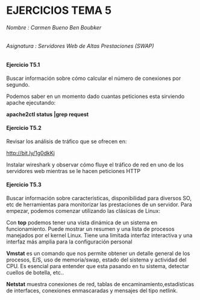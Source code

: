 
# EJERCICIOS TEMA 5

###### Nombre : Carmen Bueno Ben Boubker
###### Asignatura : Servidores Web de Altas Prestaciones (SWAP)



#### Ejercicio T5.1

Buscar información sobre cómo calcular el número de conexiones por segundo.

Podemos saber en un momento dado cuantas peticiones esta sirviendo apache ejecutando:

**apache2ctl status |grep request**



#### Ejercicio T5.2

Revisar los análisis de tráfico que se ofrecen en:

http://bit.ly/1g0dkKj

Instalar wireshark y observar cómo fluye el tráfico de red en uno de los servidores web mientras se le hacen peticiones HTTP



#### Ejercicio T5.3

Buscar información sobre características, disponibilidad para diversos SO, etc de herramientas para monitorizar las prestaciones de un servidor.
Para empezar, podemos comenzar utilizando las clásicas de Linux:

Con **top** podemos tener una vista dinámica de un sistema en funcionamiento.
Puede mostrar un resumen y una lista de procesos manejados por el kernel Linux.
Tiene una limitada interfaz interactiva y una interfaz más amplia para la configuración personal

**Vmstat** es un comando que nos permite obtener un detalle general de los procesos, E/S, uso de memoria/swap, estado del sistema y actividad del CPU. Es esencial para entender que esta pasando en tu sistema, detectar cuellos de botella, etc..

**Netstat** muestra  conexiones  de  red,  tablas  de  encaminamiento,estadísticas de interfaces,
conexiones enmascaradas y mensajes del tipo netlink.
